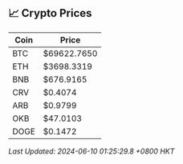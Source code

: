 ## 📈 Crypto Prices

| Coin | Price |
| ---- | ----- |
| BTC | $69622.7650 |
| ETH | $3698.3319 |
| BNB | $676.9165 |
| CRV | $0.4074 |
| ARB | $0.9799 |
| OKB | $47.0103 |
| DOGE | $0.1472 |

_Last Updated: 2024-06-10 01:25:29.8 +0800 HKT_